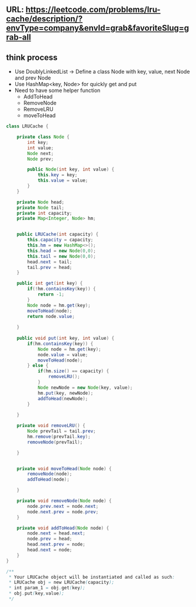 ## URL: https://leetcode.com/problems/lru-cache/description/?envType=company&envId=grab&favoriteSlug=grab-all

## think process
- Use DoublyLinkedList -> Define a class Node with key, value, next Node and prev Node
- Use HashMap<key, Node> for quickly get and put
- Need to have some helper function
  - AddToHead
  - RemoveNode
  - RemoveLRU
  - moveToHead


```java
class LRUCache {

    private class Node {
        int key;
        int value;
        Node next;
        Node prev;

        public Node(int key, int value) {
            this.key = key;
            this.value = value;
        }
    }

    private Node head;
    private Node tail;
    private int capacity;
    private Map<Integer, Node> hm;


    public LRUCache(int capacity) {
        this.capacity = capacity;
        this.hm = new HashMap<>();
        this.head = new Node(0,0);
        this.tail = new Node(0,0);
        head.next = tail;
        tail.prev = head;
    }

    public int get(int key) {
        if(!hm.containsKey(key)) {
            return -1;
        }
        Node node = hm.get(key);
        moveToHead(node);
        return node.value;
        
    }
    
    public void put(int key, int value) {
        if(hm.containsKey(key)) {
            Node node = hm.get(key);
            node.value = value;
            moveToHead(node);
        } else {
            if(hm.size() == capacity) {
                removeLRU();
            } 
            Node newNode = new Node(key, value);
            hm.put(key, newNode);
            addToHead(newNode);
        }
        
    }

    private void removeLRU() {
        Node prevTail = tail.prev;
        hm.remove(prevTail.key);
        removeNode(prevTail);

    }


    private void moveToHead(Node node) {
        removeNode(node);
        addToHead(node);

    }

    private void removeNode(Node node) {
        node.prev.next = node.next;
        node.next.prev = node.prev;
    }

    private void addToHead(Node node) {
        node.next = head.next;
        node.prev = head;
        head.next.prev = node;
        head.next = node;
    }
}

/**
 * Your LRUCache object will be instantiated and called as such:
 * LRUCache obj = new LRUCache(capacity);
 * int param_1 = obj.get(key);
 * obj.put(key,value);
 */


```